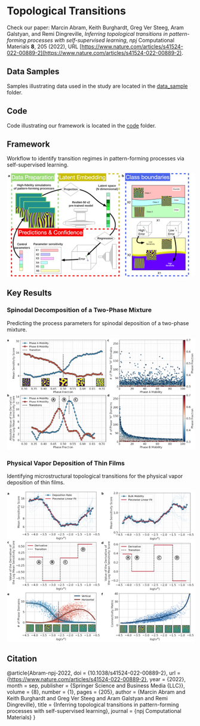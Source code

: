 # Topological Transitions

Check our paper: Marcin Abram, Keith Burghardt, Greg Ver Steeg, Aram Galstyan, and Remi Dingreville,
_Inferring topological transitions in pattern-forming processes with self-supervised learning_, _npj_ Computational Materials __8__, 205 (2022), URL [https://www.nature.com/articles/s41524-022-00889-2](https://www.nature.com/articles/s41524-022-00889-2).

## Data Samples

Samples illustrating data used in the study are located in the [data_sample](data_sample) folder.

## Code

Code illustrating our framework is located in the [code](code) folder.

## Framework

Workflow to identify transition regimes in pattern-forming processes via self-supervised learning.

![physical_vapor_deposition](figures/framework.png)

## Key Results

### Spinodal Decomposition of a Two-Phase Mixture

Predicting the process parameters for spinodal deposition of a two-phase mixture.

![spinodal_decomposition](figures/spinodal_decomposition.png)

### Physical Vapor Deposition of Thin Films

Identifying microstructural topological transitions for the physical vapor deposition of thin films.

![spinodal_decomposition](figures/physical_vapor_deposition.png)

## Citation

@article{Abram-npj-2022,
  doi = {10.1038/s41524-022-00889-2},
  url = {https://www.nature.com/articles/s41524-022-00889-2},
  year = {2022},
  month = sep,
  publisher = {Springer Science and Business Media {LLC}},
  volume = {8},
  number = {1},
  pages = {205},
  author = {Marcin Abram and Keith Burghardt and Greg Ver Steeg and Aram Galstyan and Remi Dingreville},
  title = {Inferring topological transitions in pattern-forming processes with self-supervised learning},
  journal = {npj Computational Materials}
}
```
